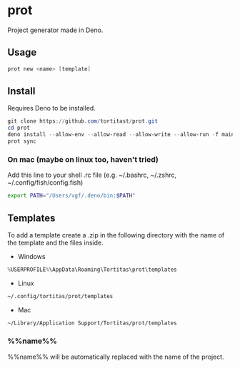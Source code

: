 # prot

Project generator made in Deno.

## Usage

```powershell
prot new <name> [template]
```

## Install

Requires Deno to be installed.
```powershell
git clone https://github.com/tortitast/prot.git
cd prot
deno install --allow-env --allow-read --allow-write --allow-run -f main.ts
prot sync
```

### On mac (maybe on linux too, haven't tried)

Add this line to your shell .rc file (e.g. ~/.bashrc, ~/.zshrc, ~/.config/fish/config.fish)
```bash
export PATH="/Users/vgf/.deno/bin:$PATH"
```

## Templates

To add a template create a .zip in the following directory with the name of the template and the files inside.

- Windows
```powershell
%USERPROFILE%\AppData\Roaming\Tortitas\prot\templates
```

- Linux
```bash
~/.config/tortitas/prot/templates
```

- Mac
```bash
~/Library/Application Support/Tortitas/prot/templates
```

### %%name%%
%%name%% will be automatically replaced with the name of the project.